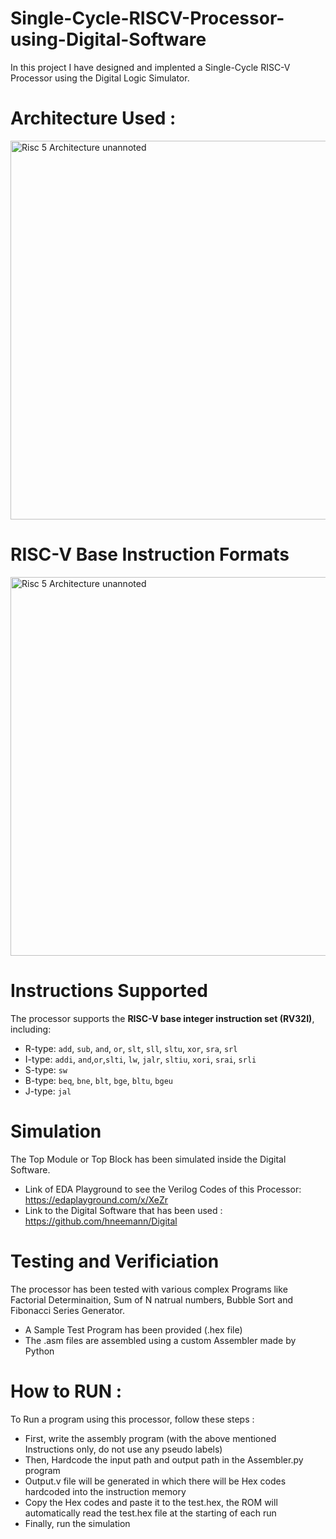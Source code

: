 # Single-Cycle-RISCV-Processor-using-Digital-Software
In this project I have designed and implented a Single-Cycle RISC-V Processor using the Digital Logic Simulator.
# Architecture Used :
<img width="606" alt="Risc 5 Architecture unannoted" src="https://github.com/user-attachments/assets/5759f1d1-4b0b-46fd-95f2-586a722ba84f" />

# RISC-V Base Instruction Formats 
<img width="606" alt="Risc 5 Architecture unannoted" src="https://github.com/user-attachments/assets/3016bb93-3bf9-4e93-b371-1e19e48669f2" />

# Instructions Supported
 The processor supports the **RISC-V base integer instruction set (RV32I)**, including:  
 - R-type: `add`, `sub`, `and`, `or`, `slt`, `sll`, `sltu`, `xor`, `sra`, `srl`
 - I-type: `addi`, `and`,`or`,`slti`, `lw`, `jalr`, `sltiu`, `xori`, `srai`, `srli`
 - S-type: `sw`  
 - B-type: `beq`, `bne`, `blt`, `bge`, `bltu`, `bgeu`  
 - J-type: `jal`

# Simulation 
 The Top Module or Top Block has been simulated inside the Digital Software.
 - Link of EDA Playground to see the Verilog Codes of this Processor: https://edaplayground.com/x/XeZr
 - Link to the Digital Software that has been used : https://github.com/hneemann/Digital

# Testing and Verificiation 
 The processor has been tested with various complex Programs like Factorial Determinaition, Sum of N natrual numbers, Bubble Sort and Fibonacci Series Generator.
 - A Sample Test Program has been provided (.hex file)
 - The .asm files are assembled using a custom Assembler made by Python
# How to RUN :
To Run a program using this processor, follow these steps : 
 - First, write the assembly program (with the above mentioned Instructions only, do not use any pseudo labels)
 - Then, Hardcode the input path and output path in the Assembler.py program
 - Output.v file will be generated in which there will be Hex codes hardcoded into the instruction memory
 - Copy the Hex codes and paste it to the test.hex, the ROM will automatically read the test.hex file at the starting of each run
 - Finally, run the simulation

